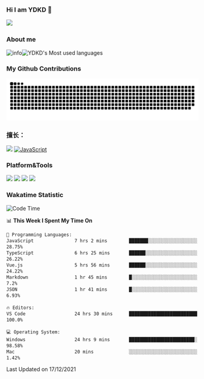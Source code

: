 ### Hi I am YDKD 👋

![](https://visitor-badge.glitch.me/badge?page_id=YDKD.readme)

### About me
![info](https://github-readme-stats.vercel.app/api?username=YDKD&show_icons=true&theme=cobalt)![YDKD's Most used languages](https://github-readme-stats.vercel.app/api/top-langs/?username=YDKD&layout=compact&hide_border=true&langs_count=8)

### My Github Contributions
![](https://raw.githubusercontent.com/YDKD/YDKD/main/assets/github-contribution-grid-snake.svg)

### 擅长：<br />
[![](https://img.shields.io/badge/-Vue.js-007396?style=flat-square&logo=Vue.js&logoColor=#4FC08D)](https://cn.vuejs.org/)
[![JavaScript](https://img.shields.io/badge/-JavaScript-f7e018?style=flat-square&logo=javascript&logoColor=white)]()

### Platform&Tools <br/>

[![]( https://img.shields.io/badge/macOS-Big%20Sur-292e33?style=flat-square&logo=apple&logoColor=ffffff )]() [![](https://img.shields.io/badge/Windows-10-2376bc?style=flat-square&logo=windows&logoColor=ffffff)]() [![]( https://img.shields.io/badge/IDE-Visual%20Studio%20Code-blue?style=flat-square&logo=visual-studio-code&logoColor=ffffff )]() [![]( https://img.shields.io/badge/iPhone-12-999999?style=flat-square&logo=apple&logoColor=ffffff)]() <br />

### Wakatime Statistic
<!--START_SECTION:waka-->
![Code Time](http://img.shields.io/badge/Code%20Time-245%20hrs%2017%20mins-blue)

📊 **This Week I Spent My Time On** 

```text
💬 Programming Languages: 
JavaScript               7 hrs 2 mins        ███████░░░░░░░░░░░░░░░░░░   28.75% 
TypeScript               6 hrs 25 mins       ██████░░░░░░░░░░░░░░░░░░░   26.22% 
Vue.js                   5 hrs 56 mins       ██████░░░░░░░░░░░░░░░░░░░   24.22% 
Markdown                 1 hr 45 mins        █░░░░░░░░░░░░░░░░░░░░░░░░   7.2% 
JSON                     1 hr 41 mins        █░░░░░░░░░░░░░░░░░░░░░░░░   6.93%

🔥 Editors: 
VS Code                  24 hrs 30 mins      █████████████████████████   100.0%

💻 Operating System: 
Windows                  24 hrs 9 mins       ████████████████████████░   98.58% 
Mac                      20 mins             ░░░░░░░░░░░░░░░░░░░░░░░░░   1.42%

```


 Last Updated on 17/12/2021
<!--END_SECTION:waka-->

<!--
**YDKD/YDKD** is a ✨ _special_ ✨ repository because its `README.md` (this file) appears on your GitHub profile.

Here are some ideas to get you started:

- 🔭 I’m currently working on ...
- 🌱 I’m currently learning ...
- 👯 I’m looking to collaborate on ...
- 🤔 I’m looking for help with ...
- 💬 Ask me about ...
- 📫 How to reach me: ...
- 😄 Pronouns: ...
- ⚡ Fun fact: ...
-->
